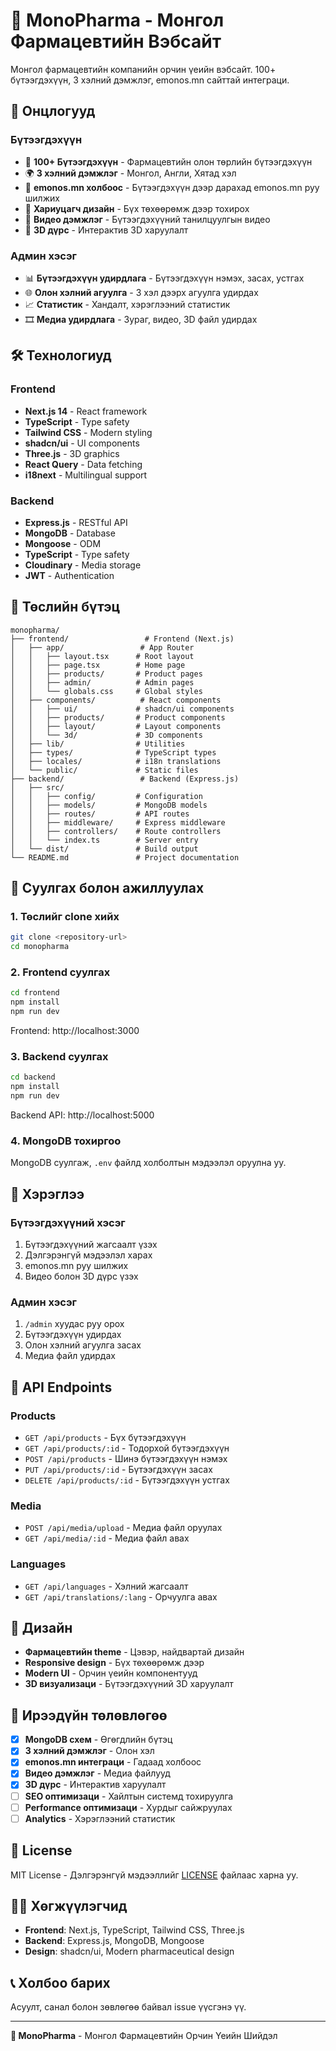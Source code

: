# 💊 MonoPharma - Монгол Фармацевтийн Вэбсайт

Монгол фармацевтийн компанийн орчин үеийн вэбсайт. 100+ бүтээгдэхүүн, 3 хэлний дэмжлэг, emonos.mn сайттай интеграци.

## 🚀 Онцлогууд

### Бүтээгдэхүүн
- 🏥 **100+ Бүтээгдэхүүн** - Фармацевтийн олон төрлийн бүтээгдэхүүн
- 🌍 **3 хэлний дэмжлэг** - Монгол, Англи, Хятад хэл
- 🔗 **emonos.mn холбоос** - Бүтээгдэхүүн дээр дарахад emonos.mn руу шилжих
- 📱 **Хариуцагч дизайн** - Бүх төхөөрөмж дээр тохирох
- 🎥 **Видео дэмжлэг** - Бүтээгдэхүүний танилцуулгын видео
- 🎯 **3D дүрс** - Интерактив 3D харуулалт

### Админ хэсэг
- 📊 **Бүтээгдэхүүн удирдлага** - Бүтээгдэхүүн нэмэх, засах, устгах
- 🌐 **Олон хэлний агуулга** - 3 хэл дээрх агуулга удирдах
- 📈 **Статистик** - Хандалт, хэрэглээний статистик
- 🎞️ **Медиа удирдлага** - Зураг, видео, 3D файл удирдах

## 🛠️ Технологиуд

### Frontend
- **Next.js 14** - React framework
- **TypeScript** - Type safety
- **Tailwind CSS** - Modern styling
- **shadcn/ui** - UI components
- **Three.js** - 3D graphics
- **React Query** - Data fetching
- **i18next** - Multilingual support

### Backend
- **Express.js** - RESTful API
- **MongoDB** - Database
- **Mongoose** - ODM
- **TypeScript** - Type safety
- **Cloudinary** - Media storage
- **JWT** - Authentication

## 📁 Төслийн бүтэц

```
monopharma/
├── frontend/                 # Frontend (Next.js)
│   ├── app/                 # App Router
│   │   ├── layout.tsx      # Root layout
│   │   ├── page.tsx        # Home page
│   │   ├── products/       # Product pages
│   │   ├── admin/          # Admin pages
│   │   └── globals.css     # Global styles
│   ├── components/          # React components
│   │   ├── ui/             # shadcn/ui components
│   │   ├── products/       # Product components
│   │   ├── layout/         # Layout components
│   │   └── 3d/             # 3D components
│   ├── lib/                # Utilities
│   ├── types/              # TypeScript types
│   ├── locales/            # i18n translations
│   └── public/             # Static files
├── backend/                 # Backend (Express.js)
│   ├── src/
│   │   ├── config/         # Configuration
│   │   ├── models/         # MongoDB models
│   │   ├── routes/         # API routes
│   │   ├── middleware/     # Express middleware
│   │   ├── controllers/    # Route controllers
│   │   └── index.ts        # Server entry
│   └── dist/               # Build output
└── README.md               # Project documentation
```

## 🚀 Суулгах болон ажиллуулах

### 1. Төслийг clone хийх
```bash
git clone <repository-url>
cd monopharma
```

### 2. Frontend суулгах
```bash
cd frontend
npm install
npm run dev
```
Frontend: http://localhost:3000

### 3. Backend суулгах
```bash
cd backend
npm install
npm run dev
```
Backend API: http://localhost:5000

### 4. MongoDB тохиргоо
MongoDB суулгаж, `.env` файлд холболтын мэдээлэл оруулна уу.

## 📖 Хэрэглээ

### Бүтээгдэхүүний хэсэг
1. Бүтээгдэхүүний жагсаалт үзэх
2. Дэлгэрэнгүй мэдээлэл харах
3. emonos.mn руу шилжих
4. Видео болон 3D дүрс үзэх

### Админ хэсэг
1. `/admin` хуудас руу орох
2. Бүтээгдэхүүн удирдах
3. Олон хэлний агуулга засах
4. Медиа файл удирдах

## 🔧 API Endpoints

### Products
- `GET /api/products` - Бүх бүтээгдэхүүн
- `GET /api/products/:id` - Тодорхой бүтээгдэхүүн
- `POST /api/products` - Шинэ бүтээгдэхүүн нэмэх
- `PUT /api/products/:id` - Бүтээгдэхүүн засах
- `DELETE /api/products/:id` - Бүтээгдэхүүн устгах

### Media
- `POST /api/media/upload` - Медиа файл оруулах
- `GET /api/media/:id` - Медиа файл авах

### Languages
- `GET /api/languages` - Хэлний жагсаалт
- `GET /api/translations/:lang` - Орчуулга авах

## 🎨 Дизайн

- **Фармацевтийн theme** - Цэвэр, найдвартай дизайн
- **Responsive design** - Бүх төхөөрөмж дээр
- **Modern UI** - Орчин үеийн компонентууд
- **3D визуализаци** - Бүтээгдэхүүний 3D харуулалт

## 🔮 Ирээдүйн төлөвлөгөө

- [x] **MongoDB схем** - Өгөгдлийн бүтэц
- [x] **3 хэлний дэмжлэг** - Олон хэл
- [x] **emonos.mn интеграци** - Гадаад холбоос
- [x] **Видео дэмжлэг** - Медиа файлууд
- [x] **3D дүрс** - Интерактив харуулалт
- [ ] **SEO оптимизаци** - Хайлтын системд тохируулга
- [ ] **Performance оптимизаци** - Хурдыг сайжруулах
- [ ] **Analytics** - Хэрэглээний статистик

## 📄 License

MIT License - Дэлгэрэнгүй мэдээллийг [LICENSE](LICENSE) файлаас харна уу.

## 👨‍💻 Хөгжүүлэгчид

- **Frontend**: Next.js, TypeScript, Tailwind CSS, Three.js
- **Backend**: Express.js, MongoDB, Mongoose
- **Design**: shadcn/ui, Modern pharmaceutical design

## 📞 Холбоо барих

Асуулт, санал болон зөвлөгөө байвал issue үүсгэнэ үү.

---

**💊 MonoPharma** - Монгол Фармацевтийн Орчин Үеийн Шийдэл 